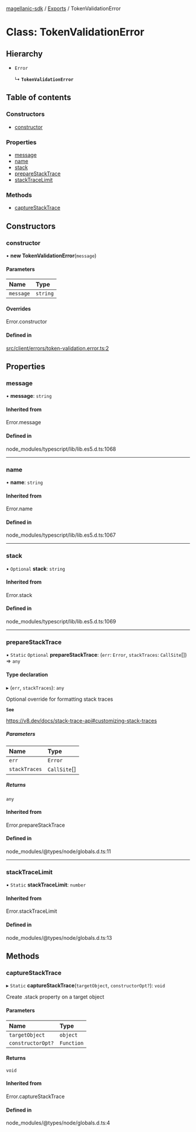 [magellanic-sdk](../README.md) / [Exports](../modules.md) / TokenValidationError

# Class: TokenValidationError

## Hierarchy

- `Error`

  ↳ **`TokenValidationError`**

## Table of contents

### Constructors

- [constructor](TokenValidationError.md#constructor)

### Properties

- [message](TokenValidationError.md#message)
- [name](TokenValidationError.md#name)
- [stack](TokenValidationError.md#stack)
- [prepareStackTrace](TokenValidationError.md#preparestacktrace)
- [stackTraceLimit](TokenValidationError.md#stacktracelimit)

### Methods

- [captureStackTrace](TokenValidationError.md#capturestacktrace)

## Constructors

### constructor

• **new TokenValidationError**(`message`)

#### Parameters

| Name | Type |
| :------ | :------ |
| `message` | `string` |

#### Overrides

Error.constructor

#### Defined in

[src/client/errors/token-validation.error.ts:2](https://gitlab.com/magellanic/platform/magellanic-ciem/magellanic-ciem-sdk/-/blob/70cfedb/src/client/errors/token-validation.error.ts#L2)

## Properties

### message

• **message**: `string`

#### Inherited from

Error.message

#### Defined in

node_modules/typescript/lib/lib.es5.d.ts:1068

___

### name

• **name**: `string`

#### Inherited from

Error.name

#### Defined in

node_modules/typescript/lib/lib.es5.d.ts:1067

___

### stack

• `Optional` **stack**: `string`

#### Inherited from

Error.stack

#### Defined in

node_modules/typescript/lib/lib.es5.d.ts:1069

___

### prepareStackTrace

▪ `Static` `Optional` **prepareStackTrace**: (`err`: `Error`, `stackTraces`: `CallSite`[]) => `any`

#### Type declaration

▸ (`err`, `stackTraces`): `any`

Optional override for formatting stack traces

**`See`**

https://v8.dev/docs/stack-trace-api#customizing-stack-traces

##### Parameters

| Name | Type |
| :------ | :------ |
| `err` | `Error` |
| `stackTraces` | `CallSite`[] |

##### Returns

`any`

#### Inherited from

Error.prepareStackTrace

#### Defined in

node_modules/@types/node/globals.d.ts:11

___

### stackTraceLimit

▪ `Static` **stackTraceLimit**: `number`

#### Inherited from

Error.stackTraceLimit

#### Defined in

node_modules/@types/node/globals.d.ts:13

## Methods

### captureStackTrace

▸ `Static` **captureStackTrace**(`targetObject`, `constructorOpt?`): `void`

Create .stack property on a target object

#### Parameters

| Name | Type |
| :------ | :------ |
| `targetObject` | `object` |
| `constructorOpt?` | `Function` |

#### Returns

`void`

#### Inherited from

Error.captureStackTrace

#### Defined in

node_modules/@types/node/globals.d.ts:4

